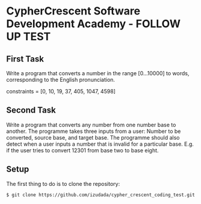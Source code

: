 # CypherCrescent Software Development Academy - FOLLOW UP TEST 


## First Task
Write a program that converts a number in the range [0…10000] to words,
corresponding to the English pronunciation.

constraints = [0, 10, 19, 37, 405, 1047, 4598]


## Second Task
Write a program that converts any number from one number base to another. The programme takes three inputs from a user: 
    Number to be converted, source base, and target base. The programme should also detect when a user inputs a number that is 
    invalid for a particular base. E.g. if the user tries to convert 12301 from base two to base eight.


## Setup

The first thing to do is to clone the repository:

```sh
$ git clone https://github.com/izudada/cypher_crescent_coding_test.git
```

